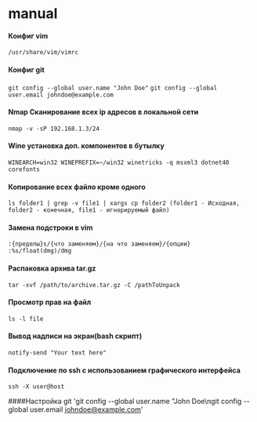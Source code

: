 # manual

#### Конфиг vim
`/usr/share/vim/vimrc`

#### Конфиг git
`git config --global user.name "John Doe"`
`git config --global user.email johndoe@example.com`


#### Nmap Сканирование всех ip адресов в локальной сети
`nmap -v -sP 192.168.1.3/24`


#### Wine установка доп. компонентов в бутылку
`WINEARCH=win32 WINEPREFIX=~/win32 winetricks -q msxml3 dotnet40 corefonts`


#### Копирование всех файло кроме одного
`ls folder1 | grep -v file1 | xargs cp folder2 (folder1 - Исходная, folder2 - конечная, file1 - игнорируемый файл)`


#### Замена подстроки в vim
`:{пределы}s/{что заменяем}/{на что заменяем}/{опции}`
`:%s/float(dmg)/dmg`


#### Распаковка архива tar.gz
`tar -xvf /path/to/archive.tar.gz -C /pathToUnpack`


#### Просмотр прав на файл
`ls -l file`


#### Вывод надписи на экран(bash скрипт)
`notify-send "Your text here"`


#### Подключение по ssh с использованием графического интерфейса
`ssh -X user@host`

####Настройка git
'git config --global user.name "John Doe\ngit config --global user.email johndoe@example.com'
